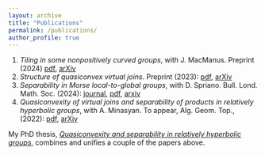 ```yaml
---
layout: archive
title: "Publications"
permalink: /publications/
author_profile: true
---
```


1. <em>Tiling in some nonpositively curved groups</em>, with J. MacManus. Preprint (2024) [pdf](https://lawk-mineh.github.io//files/AH_Tiling.pdf), [arXiv](https://arxiv.org/abs/2401.09545)
2. <em>Structure of quasiconvex virtual joins</em>. Preprint (2023): [pdf](https://lawk-mineh.github.io//files/struct_joins.pdf), [arXiv](https://arxiv.org/abs/2310.00512)
3. <em>Separability in Morse local-to-global groups</em>, with D. Spriano. Bull. Lond. Math. Soc. (2024): [journal](https://londmathsoc.onlinelibrary.wiley.com/doi/full/10.1112/blms.13121), [pdf](https://lawk-mineh.github.io//files/MLTG_sep.pdf), [arxiv](https://arxiv.org/abs/2308.11603)
4. <em>Quasiconvexity of virtual joins and separability of products in relatively hyperbolic groups</em>, with A. Minasyan. To appear, Alg. Geom. Top., (2022): [pdf](https://lawk-mineh.github.io//files/Separability_of_quasiconvex_products_in_relatively_hyperbolic_groups.pdf), [arXiv](https://arxiv.org/pdf/2207.03362.pdf)

My PhD thesis, <em>[Quasiconvexity and separability in relatively hyperbolic groups](https://lawk-mineh.github.io//files/Thesis_final.pdf)</em>, combines and unifies a couple of the papers above.
